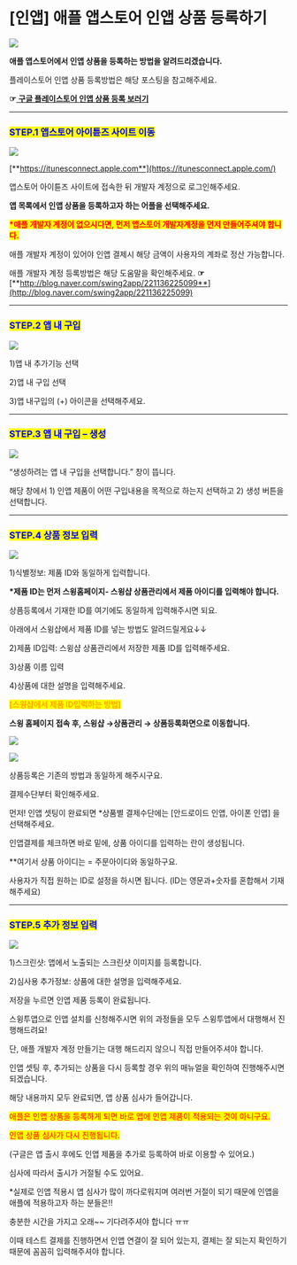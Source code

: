 # \[인앱] 애플 앱스토어 인앱 상품 등록하기

![](https://wp.swing2app.co.kr/wp-content/uploads/2018/10/%EC%95%A0%ED%94%8C%EC%9D%B8%EC%95%B1%EB%93%B1%EB%A1%9D%EC%A0%9C%EB%AA%A9-1024x283.png)

**애플 앱스토어에서 인앱 상품을 등록하는 방법을 알려드리겠습니다.**&#x20;

플레이스토어  인앱 상품 등록방법은 해당 포스팅을 참고해주세요.

**☞**[ **구글 플레이스토어 인앱 상품 등록 보러기**](product.md)



***

### <mark style="color:blue;">**STEP.1 앱스토어 아이튠즈 사이트 이동**</mark>&#x20;

![](https://wp.swing2app.co.kr/wp-content/uploads/2018/10/%EC%95%A0%ED%94%8C%EC%9D%B8%EC%95%B1%EB%93%B1%EB%A1%9D%EC%A0%9C%EB%AA%A91.png)

[**https://itunesconnect.apple.com**](https://itunesconnect.apple.com/)

앱스토어 아이튠즈 사이트에 접속한 뒤 개발자 계정으로 로그인해주세요.

**앱 목록에서 인앱 상품을 등록하고자 하는 어플을 선택해주세요.**



<mark style="color:red;">**\*애플 개발자 계정이 없으시다면, 먼저 앱스토어 개발자계정을 먼저 만들어주셔야 합니다.**</mark>

애플 개발자 계정이 있어야 인앱 결제시 해당 금액이 사용자의 계좌로 정산 가능합니다.

애플 개발자 계정 등록방법은 해당 도움말을 확인해주세요. **☞**[ ](http://blog.naver.com/swing2app/221136225099)[**http://blog.naver.com/swing2app/221136225099**](http://blog.naver.com/swing2app/221136225099)

***

### <mark style="color:blue;">**STEP.2 앱 내 구입**</mark>

![](https://wp.swing2app.co.kr/wp-content/uploads/2018/10/%EC%95%A0%ED%94%8C%EC%9D%B8%EC%95%B1%EB%93%B1%EB%A1%9D2.png)

1\)앱 내 추가기능 선택

2\)앱 내 구입 선택

3\)앱 내구입의 (+) 아이콘을 선택해주세요.

***

### <mark style="color:blue;">**STEP.3 앱 내 구입 – 생성**</mark>

![](https://wp.swing2app.co.kr/wp-content/uploads/2018/10/%EC%95%A0%ED%94%8C%EC%9D%B8%EC%95%B1%EB%93%B1%EB%A1%9D3.png)

“생성하려는 앱 내 구입을 선택합니다.”  창이 뜹니다.

해당 창에서 1) 인앱 제품이 어떤 구입내용을 목적으로 하는지 선택하고 2) 생성 버튼을 선택합니다.

***

### <mark style="color:blue;">**STEP.4 상품 정보 입력**</mark>

![](https://wp.swing2app.co.kr/wp-content/uploads/2018/10/%EC%95%A0%ED%94%8C%EC%9D%B8%EC%95%B1%EB%93%B1%EB%A1%9D4.png)

1\)식별정보: 제품 ID와 동일하게 입력합니다.

**\*제품 ID는 먼저 스윙홈페이지- 스윙샵 상품관리에서 제품 아이디를 입력해야 합니다.**&#x20;

상픔등록에서 기재한 ID를 여기에도 동일하게 입력해주시면 되요.&#x20;

아래에서 스윙샵에서 제품 ID를 넣는 방법도 알려드릴게요↓↓

2\)제품 ID입력: 스윙샵 상품관리에서 저장한 제품 ID를 입력해주세요.

3\)상품 이름 입력

4\)상품에 대한 설명을 입력해주세요.



<mark style="color:orange;">**\[스윙샵에서 제품 ID입력하는 방법]**</mark>

**스윙 홈페이지 접속 후, 스윙샵 →상품관리 → 상품등록화면으로 이동합니다.**

![](https://wp.swing2app.co.kr/wp-content/uploads/2018/10/%EC%8A%A4%EC%9C%99%EC%83%B5\_%EC%A0%9C%ED%92%88%EC%95%84%EC%9D%B4%EB%94%941-1.png)

![](https://wp.swing2app.co.kr/wp-content/uploads/2018/10/%EC%8A%A4%EC%9C%99%EC%83%B5%EC%A0%9C%ED%92%88%EC%95%84%EC%9D%B4%EB%94%942-1.png)

상품등록은 기존의 방법과 동일하게 해주시구요.

결제수단부터 확인해주세요.

먼저! 인앱 셋팅이 완료되면 \*상품별 결제수단에는 \[안드로이드 인앱, 아이폰 인앱] 을 선택해주세요.

인앱결제를 체크하면 바로 밑에, 상품 아이디를 입력하는 란이 생성됩니다.

\*\*여기서 상품 아이디는 = 주문아이디와 동일하구요.

사용자가 직접 원하는 ID로 설정을 하시면 됩니다. (ID는 영문과+숫자를 혼합해서 기재해주세요)

***

### <mark style="color:blue;">**STEP.5 추가 정보 입력**</mark>

![](https://wp.swing2app.co.kr/wp-content/uploads/2018/10/%EC%95%A0%ED%94%8C%EC%9D%B8%EC%95%B1%EB%93%B1%EB%A1%9D5.png)

1\)스크린샷: 앱에서 노출되는 스크린샷 이미지를 등록합니다.

2\)심사용 추가정보: 상품에 대한 설명을 입력해주세요.

저장을 누르면 인앱 제품 등록이 완료됩니다.



스윙투앱으로 인앱 설치를 신청해주시면 위의 과정들을 모두 스윙투앱에서 대행해서 진행해드려요!

단, 애플 개발자 계정 만들기는 대행 해드리지 않으니 직접 만들어주셔야 합니다.

인앱 셋팅 후, 추가되는 상품을 다시 등록할 경우 위의 매뉴얼을 확인하여 진행해주시면 되겠습니다.



해당 내용까지 모두 완료되면, 앱 상품 심사가 들어갑니다.

<mark style="color:red;">애플은 인앱 상품을 등록하게 되면 바로 앱에 인앱 제품이 적용되는 것이 아니구요.</mark>

<mark style="color:red;">인앱 상품 심사가 다시 진행됩니다.</mark>&#x20;

(구글은 앱 출시 후에도 인앱 제품을 추가로 등록하여 바로 이용할 수 있어요.)

심사에 따라서 출시가 거절될 수도 있어요.

\*실제로 인앱 적용시 앱 심사가 많이 까다로워지며 여러번 거절이 되기 때문에 인앱을 애플에 적용하고자 하는 분들은!!

충분한 시간을 가지고 오래\~\~ 기다려주셔야 합니다 ㅠㅠ

이때 테스트 결제를 진행하면서 인앱 연결이 잘 되어 있는지, 결제는 잘 되는지 확인하기 때문에 꼼꼼히 입력해주셔야 합니다.
